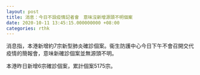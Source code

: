 ```yaml
---
layout: post
title: 消息：今日不設疫情記者會　意味沒新增源頭不明個案
date: 2020-10-11 13:45:15.000000000 +08:00
categories: rthk
---
```


消息指，本港新增約7宗新型肺炎確診個案。衞生防護中心今日下午不會召開交代疫情的簡報會，意味新確診個案並無源頭不明。

本港昨日新增6宗確診個案，累計個案5175宗。
